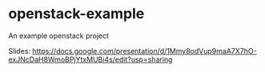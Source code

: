 # openstack-example
An example openstack project

Slides:
https://docs.google.com/presentation/d/1Mmy8odVup9maA7X7hO-exJNcDaH8WmoBPjYtxMUBi4s/edit?usp=sharing

